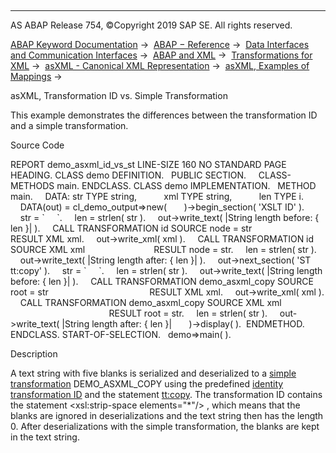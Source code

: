   

* * *

AS ABAP Release 754, ©Copyright 2019 SAP SE. All rights reserved.

[ABAP Keyword Documentation](https://help.sap.com/doc/abapdocu_754_index_htm/7.54/en-US/abenabap.htm) →  [ABAP − Reference](https://help.sap.com/doc/abapdocu_754_index_htm/7.54/en-US/abenabap_reference.htm) →  [Data Interfaces and Communication Interfaces](https://help.sap.com/doc/abapdocu_754_index_htm/7.54/en-US/abenabap_data_communication.htm) →  [ABAP and XML](https://help.sap.com/doc/abapdocu_754_index_htm/7.54/en-US/abenabap_xml.htm) →  [Transformations for XML](https://help.sap.com/doc/abapdocu_754_index_htm/7.54/en-US/abenabap_xml_trafos.htm) →  [asXML - Canonical XML Representation](https://help.sap.com/doc/abapdocu_754_index_htm/7.54/en-US/abenabap_xslt_asxml.htm) →  [asXML, Examples of Mappings](https://help.sap.com/doc/abapdocu_754_index_htm/7.54/en-US/abenasxml_abexas.htm) → 

asXML, Transformation ID vs. Simple Transformation

This example demonstrates the differences between the transformation ID and a simple transformation.

Source Code

REPORT demo\_asxml\_id\_vs\_st LINE-SIZE 160 NO STANDARD PAGE HEADING.
CLASS demo DEFINITION.
  PUBLIC SECTION.
    CLASS-METHODS main.
ENDCLASS.
CLASS demo IMPLEMENTATION.
  METHOD main.
    DATA: str TYPE string,
          xml TYPE string,
          len TYPE i.
    DATA(out) = cl\_demo\_output=>new(
      )->begin\_section( 'XSLT ID' ).
    str = \`     \`.
    len = strlen( str ).
    out->write\_text( |String length before: { len }| ).
    CALL TRANSFORMATION id SOURCE node = str
                           RESULT XML xml.
    out->write\_xml( xml ).
    CALL TRANSFORMATION id SOURCE XML xml
                           RESULT node = str.
    len = strlen( str ).
    out->write\_text( |String length after: { len }| ).
    out->next\_section( 'ST tt:copy' ).
    str = \`     \`.
    len = strlen( str ).
    out->write\_text( |String length before: { len }| ).
    CALL TRANSFORMATION demo\_asxml\_copy SOURCE root = str
                                        RESULT XML xml.
    out->write\_xml( xml ).
    CALL TRANSFORMATION demo\_asxml\_copy SOURCE XML xml
                                        RESULT root = str.
    len = strlen( str ).
    out->write\_text( |String length after: { len }|
      )->display( ).  ENDMETHOD.
ENDCLASS.
START-OF-SELECTION.
  demo=>main( ).

Description

A text string with five blanks is serialized and deserialized to a [simple transformation](https://help.sap.com/doc/abapdocu_754_index_htm/7.54/en-US/abenabap_st.htm) DEMO\_ASXML\_COPY using the predefined [identity transformation ID](https://help.sap.com/doc/abapdocu_754_index_htm/7.54/en-US/abenabap_xslt_id.htm) and the statement [tt:copy](https://help.sap.com/doc/abapdocu_754_index_htm/7.54/en-US/abenst_tt_copy.htm). The transformation ID contains the statement <xsl:strip-space elements="\*"/> , which means that the blanks are ignored in deserializations and the text string then has the length 0. After deserializations with the simple transformation, the blanks are kept in the text string.